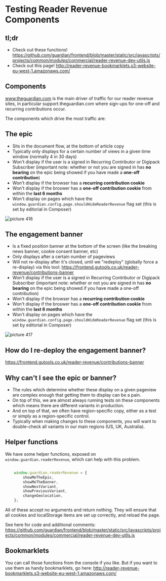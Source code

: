 Testing Reader Revenue Components
====================================

## tl;dr

- Check out these functions! https://github.com/guardian/frontend/blob/master/static/src/javascripts/projects/common/modules/commercial/reader-revenue-dev-utils.js
- Check out this page! http://reader-revenue-bookmarklets.s3-website-eu-west-1.amazonaws.com/

## Components

www.theguardian.com is the main driver of traffic for our reader revenue sites, in particular support.theguardian.com where sign-ups for one-off and recurring contributions occur.

The components which drive the most traffic are:

## The epic
- Sits in the document flow, at the bottom of article copy
- Typically only displays for a certain number of views in a given time window (normally 4 in 30 days)
- Won't display if the user is a signed in Recurring Contributor or Digipack Subscriber (important note: whether or not you are signed in has **no bearing** on the epic being showed if you have made a **one-off contribution**)
- Won't display if the browser has a **recurring contribution cookie**
- Won't display if the broswer has a **one-off contribution cookie** from within the **last 6 months**
- Won't display on pages which have the `window.guardian.config.page.shouldHideReaderRevenue` flag set (this is set by editorial in Composer)

![picture 416](https://user-images.githubusercontent.com/5122968/49798164-891ad380-fd39-11e8-9835-cbd4c2050bc0.png)


## The engagement banner
- Is a fixed position banner at the bottom of the screen (like the breaking news banner, cookie consent banner, etc)
- Only displays after a certain number of pageviews
- Will not re-display after it's closed, until we "redeploy" (globally force a re-display) via this tool: https://frontend.gutools.co.uk/reader-revenue/contributions-banner
- Won't display if the user is a signed in Recurring Contributor or Digipack Subscriber (important note: whether or not you are signed in has **no bearing** on the epic being showed if you have made a one-off contribution)
- Won't display if the browser has a **recurring contribution cookie**
- Won't display if the broswer has a **one-off contribution cookie** from within the **last 6 months**
- Won't display on pages which have the `window.guardian.config.page.shouldHideReaderRevenue` flag set (this is set by editorial in Composer)

![picture 417](https://user-images.githubusercontent.com/5122968/49798163-891ad380-fd39-11e8-8645-5f07c389e4f1.png)

## How do I re-deploy the engagement banner?
https://frontend.gutools.co.uk/reader-revenue/contributions-banner

## Why can't I see the epic or banner?
- The rules which determine whether these display on a given pageview are complex enough that getting them to display can be a pain.
- On top of this, we are almost always running tests on these components which means there are different variants in production.
- And on top of that, we often have region-specific copy, either as a test or simply as a region-specific control.
- Typically when making changes to these components, you will want to double-check all variants in our main regions (US, UK, Australia).

## Helper functions
We have some helper functions, exposed on `window.guardian.readerRevenue`, which can help with this problem.

```javascript

    window.guardian.readerRevenue = {
        showMeTheEpic,
        showMeTheBanner,
        showNextVariant,
        showPreviousVariant,
        changeGeolocation,
    };

```
All of these accept no arguments and return nothing.
They will ensure that all cookies and localStorage items are set up correctly, and reload the page.

See here for code and additional comments: https://github.com/guardian/frontend/blob/master/static/src/javascripts/projects/common/modules/commercial/reader-revenue-dev-utils.js

## Bookmarklets
You can call those functions from the console if you like. But if you want to use them as handy bookmarklets, go here: http://reader-revenue-bookmarklets.s3-website-eu-west-1.amazonaws.com/
